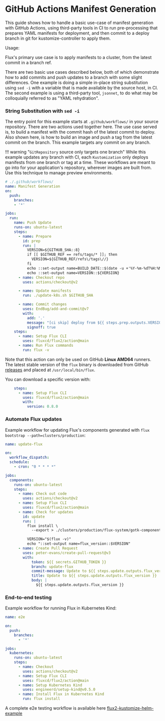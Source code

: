 # GitHub Actions Manifest Generation

This guide shows how to handle a basic use-case of manifest generation with GitHub Actions, using third-party tools in CI to run pre-processing that prepares YAML manifests for deployment, and then commit to a deploy branch in git for kustomize-controller to apply them.

Usage:

Flux's primary use case is to apply manifests to a cluster, from the latest commit in a branch ref.

There are two basic use cases described below, both of which demonstrate how to add commits and push updates to a branch with some slight differences. One example is doing a simple in-place string substitution using `sed -i` with a variable that is made available by the source host, in CI. The second example is using a third-party tool, `jsonnet`, to do what may be colloquially referred to as "YAML rehydration".

### String Substitution with `sed -i`

The entry point for this example starts at `.github/workflows/` in your source repository. There are two actions used together here. The use case served is, to build a manifest with the commit hash of the latest commit to deploy. Also shown here, is how to build an image and push a tag from the latest commit on the branch. This example targets any commit on any branch.

!!! warning "`GitRepository` source only targets one branch"
    While this example updates any branch with CI, each `Kustomization` only deploys manifests from one branch or tag at a time. These workflows are meant to go into for your application's repository, wherever images are built from. Use this technique to manage preview environments.

```yaml
# ./.github/workflows/
name: Manifest Generation
on:
  push:
    branches:
    - '*'

jobs:
  run:
    name: Push Update
    runs-on: ubuntu-latest
    steps:
      - name: Prepare
        id: prep
        run: |
          VERSION=${GITHUB_SHA::8}
          if [[ $GITHUB_REF == refs/tags/* ]]; then
            VERSION=${GITHUB_REF/refs\/tags\//}
          fi
          echo ::set-output name=BUILD_DATE::$(date -u +'%Y-%m-%dT%H:%M:%SZ')
          echo ::set-output name=VERSION::${VERSION}
      - name: Checkout repo
        uses: actions/checkout@v2

      - name: Update manifests
        run: ./update-k8s.sh $GITHUB_SHA

      - name: Commit changes
        uses: EndBug/add-and-commit@v7
        with:
          add: '.'
          message: "[ci skip] deploy from ${{ steps.prep.outputs.VERSION }}"
          signoff: true
    steps:
      - name: Setup Flux CLI
        uses: fluxcd/flux2/action@main
      - name: Run Flux commands
        run: flux -v
```

Note that this action can only be used on GitHub **Linux AMD64** runners.
The latest stable version of the `flux` binary is downloaded from
GitHub [releases](https://github.com/fluxcd/flux2/releases)
and placed at `/usr/local/bin/flux`.

You can download a specific version with:

```yaml
    steps:
      - name: Setup Flux CLI
        uses: fluxcd/flux2/action@main
        with:
          version: 0.8.0
```

### Automate Flux updates

Example workflow for updating Flux's components generated with `flux bootstrap --path=clusters/production`:

```yaml
name: update-flux

on:
  workflow_dispatch:
  schedule:
    - cron: "0 * * * *"

jobs:
  components:
    runs-on: ubuntu-latest
    steps:
      - name: Check out code
        uses: actions/checkout@v2
      - name: Setup Flux CLI
        uses: fluxcd/flux2/action@main
      - name: Check for updates
        id: update
        run: |
          flux install \
            --export > ./clusters/production/flux-system/gotk-components.yaml

          VERSION="$(flux -v)"
          echo "::set-output name=flux_version::$VERSION"
      - name: Create Pull Request
        uses: peter-evans/create-pull-request@v3
        with:
            token: ${{ secrets.GITHUB_TOKEN }}
            branch: update-flux
            commit-message: Update to ${{ steps.update.outputs.flux_version }}
            title: Update to ${{ steps.update.outputs.flux_version }}
            body: |
              ${{ steps.update.outputs.flux_version }}
```

### End-to-end testing

Example workflow for running Flux in Kubernetes Kind:

```yaml
name: e2e

on:
  push:
    branches:
      - '*'

jobs:
  kubernetes:
    runs-on: ubuntu-latest
    steps:
      - name: Checkout
        uses: actions/checkout@v2
      - name: Setup Flux CLI
        uses: fluxcd/flux2/action@main
      - name: Setup Kubernetes Kind
        uses: engineerd/setup-kind@v0.5.0
      - name: Install Flux in Kubernetes Kind
        run: flux install
```

A complete e2e testing workflow is available here
[flux2-kustomize-helm-example](https://github.com/fluxcd/flux2-kustomize-helm-example/blob/main/.github/workflows/e2e.yaml)
